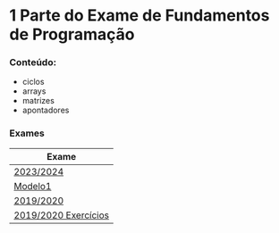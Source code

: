 # 1 Parte do Exame de Fundamentos de Programação
### Conteúdo:
- ciclos
- arrays
-  matrizes
-  apontadores

### Exames
Exame |
--- |
[2023/2024](https://github.com/heyliceeee/1parte_fp/tree/main/exame_2324) |
[Modelo1](https://github.com/heyliceeee/1parte_fp/tree/main/exame_modelo1) |  
[2019/2020](https://github.com/heyliceeee/1parte_fp/tree/main/exame_1920) | 
[2019/2020 Exercícios](https://github.com/heyliceeee/1parte_fp/tree/main/exercicios_1920) | 
